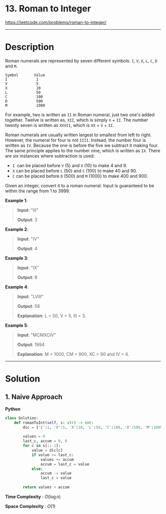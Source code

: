 # 13. Roman to Integer

https://leetcode.com/problems/roman-to-integer/

---

# Description

Roman numerals are represented by seven different symbols: `I`, `V`, `X`, `L`, `C`, `D` and `M`.

```
Symbol       Value
I             1
V             5
X             10
L             50
C             100
D             500
M             1000
```

For example, two is written as `II` in Roman numeral, just two one's added together. Twelve is written as, `XII`, which is simply `X` + `II`. The number twenty seven is written as `XXVII`, which is `XX` + `V` + `II`.

Roman numerals are usually written largest to smallest from left to right. However, the numeral for four is not `IIII`. Instead, the number four is written as `IV`. Because the one is before the five we subtract it making four. The same principle applies to the number nine, which is written as `IX`. There are six instances where subtraction is used:

- `I `can be placed before `V` (5) and `X` (10) to make 4 and 9. 
- `X` can be placed before `L` (50) and `C` (100) to make 40 and 90. 
- `C` can be placed before `D` (500) and `M` (1000) to make 400 and 900.

Given an integer, convert it to a roman numeral. Input is guaranteed to be within the range from 1 to 3999.

**Example 1**:

> **Input**: "III"
> 
> **Output**: 3

**Example 2**:

> **Input**: "IV"
> 
> **Output**: 4

**Example 3**:

> **Input**: "IX"
> 
> **Output**: 9

**Example 4**:

> **Input**: "LVIII"
> 
> **Output**: 58
> 
> **Explanation**: L = 50, V = 5, III = 3.

**Example 5**:

> **Input**: "MCMXCIV"
> 
> **Output**: 1994
> 
> **Explanation**: M = 1000, CM = 900, XC = 90 and IV = 4.

---

# Solution

## 1. Naive Approach

**Python**
```python
class Solution:
    def romanToInt(self, s: str) -> int:
        dic = {'I':1, 'V':5, 'X':10, 'L':50, 'C':100, 'D':500, 'M':1000}
        
        values = 0
        last_c, accum = 0, 0
        for c in s[::-1]:
            value = dic[c]
            if value >= last_c:
                values += accum
                accum = last_c = value
            else:
                accum -= value
                last_c = value
        
        return values + accum
```

**Time Complexity** : $O(\log{n})$

**Space Complexity** : $O(1)$